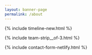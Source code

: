 ```yaml
---
layout: banner-page
permalink: /about
---
```


<!-- Timeline -->
{% include timeline-new.html %}

<!-- team -->
{% include team-strip__of-3.html %}

<!-- Contact -->
{% include contact-form-netlify.html %}